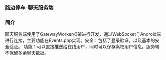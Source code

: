 ###  路边停车-聊天服务端

### 简介

​	聊天服务端使用了GatewayWorker框架进行开发，通过WebSocket与Android端进行连接，主要功能在Events.php实现。
​    安全：包括了登录验证，以及基本的安全验证。
​    功能：可以直接推送给在线用户，同时可以保存离校用户信息。服务端不保留多余聊天数据。

